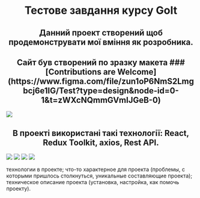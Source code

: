 <h1 align="center">Тестове завдання курсу GoIt</h1>

<h2 align="center">
Данний проект створений щоб продемонструвати мої вміння як розробника. 
</h2>

<h2 align="center">
Сайт був створений по зразку макета ### [Contributions are Welcome](https://www.figma.com/file/zun1oP6NmS2Lmgbcj6e1IG/Test?type=design&node-id=0-1&t=zWXcNQmmGVmIJGeB-0)
</h2>

<img src="https://textbook.edu.goit.global/lms-career-homework/uk/img/image-1.jpg">

<h2 align="center">
В проекті
використані такі технології: React, Redux Toolkit, axios, Rest API.
</h2>
<img src="https://media.tproger.ru/uploads/2016/10/reactmini.png">
<img src="https://redux-toolkit.js.org/img/redux-logo-landscape.png">
<img src="https://res.cloudinary.com/practicaldev/image/fetch/s--oGEXGSkH--/c_imagga_scale,f_auto,fl_progressive,h_420,q_auto,w_1000/https://dev-to-uploads.s3.amazonaws.com/uploads/articles/iu70z7h4vp482ptvsw3d.png">
<img src="https://encrypted-tbn0.gstatic.com/images?q=tbn:ANd9GcQzLfEaHVvkEUwRD5QkOqecDdVNrutxM5sVQA&usqp=CAU">

технологии в проекте; что-то характерное для проекта (проблемы, с которыми
пришлось столкнуться, уникальные составляющие проекта); техническое описание
проекта (установка, настройка, как помочь проекту).

